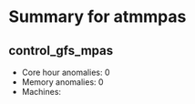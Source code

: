 # Summary for atmmpas

## control_gfs_mpas
- Core hour anomalies: 0
- Memory anomalies: 0
- Machines: 

